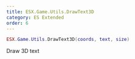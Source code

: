 ```yaml
---
title: ESX.Game.Utils.DrawText3D
category: ES Extended
order: 6
---
```


```lua
ESX.Game.Utils.DrawText3D(coords, text, size)
```

Draw 3D text

